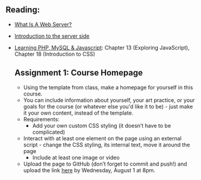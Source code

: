   ## Reading:
- [What Is A Web Server?](https://developer.mozilla.org/en-US/docs/Learn/Common_questions/What_is_a_web_server)
- [Introduction to the server side](https://developer.mozilla.org/en-US/docs/Learn/Server-side/First_steps/Introduction)
- [Learning PHP, MySQL & Javascript](https://drive.google.com/file/d/1nYocTRPs6XBYYHIcaHLInyLswIWlu8Ly/view?usp=sharing): Chapter 13 (Exploring JavaScript), Chapter 18 (Introduction to CSS)

  ## Assignment 1: Course Homepage
  - Using the template from class, make a homepage for yourself in this course. 
  - You can include information about yourself, your art practice, or your goals for the course (or whatever else you'd like it to be) - just make it your own content, instead of the template.
  - Requirements:
	- Add your own custom CSS styling (it doesn’t have to be complicated)
  - Interact with at least one element on the page using an external script - change the CSS styling, its internal text, move it around the page
	- Include at least one image or video
  - Upload the page to GitHub (don’t forget to commit and push!) and upload the link [here](https://docs.google.com/forms/d/1tXTbImANfXcBY0KVHcC72LyNM-9ipEOtpwGOsX7Nk3U/edit?usp=sharing) by Wednesday, August 1 at 8pm. 

